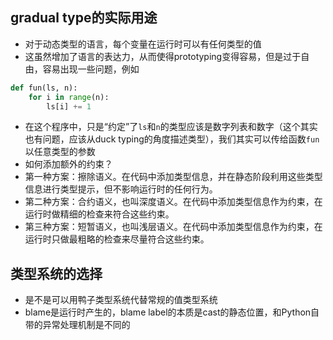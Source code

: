 ## gradual type的实际用途

- 对于动态类型的语言，每个变量在运行时可以有任何类型的值
- 这虽然增加了语言的表达力，从而使得prototyping变得容易，但是过于自由，容易出现一些问题，例如
```python
def fun(ls, n):
    for i in range(n):
        ls[i] += 1
```
- 在这个程序中，只是“约定”了`ls`和`n`的类型应该是数字列表和数字（这个其实也有问题，应该从duck typing的角度描述类型），我们其实可以传给函数`fun`以任意类型的参数
- 如何添加额外的约束？
- 第一种方案：擦除语义。在代码中添加类型信息，并在静态阶段利用这些类型信息进行类型提示，但不影响运行时的任何行为。
- 第二种方案：合约语义，也叫深度语义。在代码中添加类型信息作为约束，在运行时做精细的检查来符合这些约束。
- 第三种方案：短暂语义，也叫浅层语义。在代码中添加类型信息作为约束，在运行时只做最粗略的检查来尽量符合这些约束。


## 类型系统的选择
- 是不是可以用鸭子类型系统代替常规的值类型系统
- blame是运行时产生的，blame label的本质是cast的静态位置，和Python自带的异常处理机制是不同的